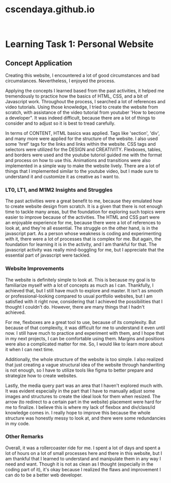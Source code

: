 # cscendaya.github.io 

<br>
 <h1>Learning Task 1: Personal Website</h1>

<h2>Concept Application</h2>

Creating this website, I encountered a lot of good circumstances and bad circumstances. Nevertheless, I enjoyed the process. 

Applying the concepts I learned based from the past activities, it helped me tremendously to practice how the basics of HTML, CSS, and a bit of Javascript work. Throughout the process, I searched a lot of references and video tutorials. Using those knowledge, I tried to create the website from scratch, with assistance of the video tutorial from youtuber 'How to become a developer". It was indeed difficult, because there are a lot of things to consider and to adjust so it is best to tread carefully. 

In terms of CONTENT, HTML basics was applied. Tags like 'section', 'div', and many more were applied for the structure of the website. I also used some 'href' tags for the links and links within the website. CSS tags and selectors were utilized for the DESIGN and CREATIVITY. Flexboxes, tables, and borders were used and the youtube tutoriol guided me with the format and process on how to use this. Animations and transitions were also implemented in a simple way to make the website lively. There are a lot of things that I implemented similar to the youtube video, but I made sure to understand it and customize it as creative as I want to. 

<h3>LT0, LT1, and M1M2 Insights and Struggles</h3>

The past activities were a great benefit to me, because they emulated how to create website design from scratch. It is a given that there is not enough time to tackle many areas, but the foundation for exploring such topics were easier to improve because of the activities. The HTML and CSS part were an enjoyable experience for me, because there were a lot of references to look at, and they're all essential. The struggle on the other hand, is in the javascript part. As a person whose weakness is coding and experimenting with it, there were a lot of processes that is complex for me. But again, the foundation for learning it is in the activity, and I am thankful for that. The javascript activity was really mind-boggling for me, but I appreciate that the essential part of javascript were tackled. 

<h3>Website Improvements</h3>

The website is definitely simple to look at. This is because my goal is to familiarize myself with a lot of concepts as much as I can. Thankfully, I achieved that, but I still have much to explore and master. It isn't as smooth or professional-looking compared to usual portfolio websites, but I am satisfied with it right now, considering that I achieved the possibilities that I thought I couldn't do. However, there are many things that I hadn't achieved. 

For me, flexboxes are a great tool to use, because of its complexity. But because of that complexity, it was difficult for me to understand it even until now. I still have much to practice and experiment with them, and I hope that in my next projects, I can be comfortable using them. Margins and positions were also a complicated matter for me. So, I would like to learn more about it when I can next time. 

Additionally, the whole structure of the website is too simple. I also realized that just creating a vague structural idea of the website through handwriting is not enough, so I have to utilize tools like figma to better prepare and strategize how to create websites. 

Lastly, the media query part was an area that I haven't explored much with. It was evident especially in the part that I have to manually adjust some images and structures to create the ideal look for them when resized. The arrow (to redirect to a certain part in the website) placement were hard for me to finalize. I believe this is where my lack of flexbox and div/class/id knowledge comes in. I really hope to improve this because the whole structure was honestly messy to look at, and there were some redundancies in my code. 

<h3>Other Remarks</h3>

Overall, it was a rollercoaster ride for me. I spent a lot of days and spent a lot of hours on a lot of small processes here and there in this website, but I am thankful that I learned to understand and manipulate them in any way I need and want. Though it is not as clean as I thought (especially in the coding part of it), it's okay because I realized the flaws and improvement I can do to be a better web developer. 